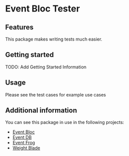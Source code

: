 # Event Bloc Tester

## Features

This package makes writing tests much easier.

## Getting started

TODO: Add Getting Started Information

## Usage

Please see the test cases for example use cases

## Additional information

You can see this package in use in the following projects:

- [Event Bloc](https://github.com/VHCBlade/event_bloc)
- [Event DB](https://github.com/VHCBlade/event_db)
- [Event Frog](https://github.com/VHCBlade/event_frog)
- [Weight Blade](https://github.com/VHCBlade/weight_blade)

